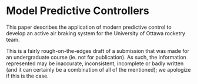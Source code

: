 # Model Predictive Controllers

This paper describes the application of modern predictive control to develop an active
air braking system for the University of Ottawa rocketry team.

This is a fairly rough-on-the-edges draft of a submission that was made for an
undergraduate course (ie. not for publication). As such, the information
represented may be inaccurate, inconsistent, incomplete or badly written (and it can certainly be a combination of all of the mentioned); we apologize if this is the case.
